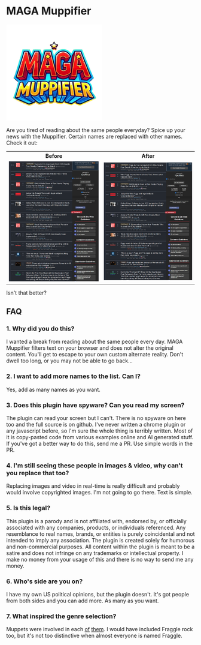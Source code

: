 # MAGA Muppifier #
![Logo](chrome/icons/logo4-256.png)

Are you tired of reading about the same people everyday? Spice up your news with the Muppifier. Certain names are replaced with other names. Check it out:

<table>
  <tr>
    <th>Before</th>
    <th>After</th>
  </tr>
  <tr>
    <td><img src="images/before.png" alt="Before" width="400"></td>
    <td><img src="images/after.png" alt="After" width="400"></td>
  </tr>
</table>

Isn't that better?


## FAQ

### 1. **Why did you do this?**
   I wanted a break from reading about the same people every day. MAGA Muppifier filters text on your browser and does not alter the original content. You'll get to escape to your own custom alternate reality. Don't dwell too long, or you may not be able to go back...

### 2. **I want to add more names to the list. Can I?**
   Yes, add as many names as you want.
   
### 3. **Does this plugin have spyware? Can you read my screen?**
   The plugin can read your screen but I can't. There is no spyware on here too and the full source is on github. I've never written a chrome plugin or any javascript before, so I'm sure the whole thing is terribly written. Most of it is copy-pasted code from various examples online and AI generated stuff. If you've got a better way to do this, send me a PR. Use simple words in the PR.

### 4. **I'm still seeing these people in images & video, why can't you replace that too?**
   Replacing images and video in real-time is really difficult and probably would involve copyrighted images. I'm not going to go there. Text is simple.

### 5. **Is this legal?**
   This plugin is a parody and is not affiliated with, endorsed by, or officially associated with any companies, products, or individuals referenced. Any resemblance to real names, brands, or entities is purely coincidental and not intended to imply any association. The plugin is created solely for humorous and non-commercial purposes. All content within the plugin is meant to be a satire and does not infringe on any trademarks or intellectual property. I make no money from your usage of this and there is no way to send me any money.

### 6. **Who's side are you on?**
   I have my own US political opinions, but the plugin doesn't. It's got people from both sides
   and you can add more. As many as you want.

### 7. **What inspired the genre selection?**
   Muppets were involved in each [of](https://youtu.be/rUVEH3OF-n0?si=r9dimZGp3QFHX7D4&t=159) [them](https://www.youtube.com/watch?v=5j0hwTrgjrQ). I would have included Fraggle rock too, but it's not too distinctive when almost everyone is named Fraggle.

